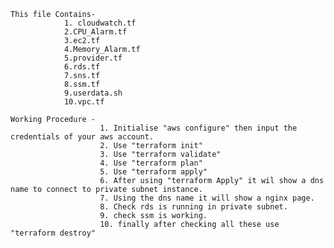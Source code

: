     This file Contains-
                1. cloudwatch.tf
                2.CPU_Alarm.tf
                3.ec2.tf
                4.Memory_Alarm.tf
                5.provider.tf
                6.rds.tf
                7.sns.tf
                8.ssm.tf
                9.userdata.sh
                10.vpc.tf

    Working Procedure - 
                        1. Initialise "aws configure" then input the credentials of your aws account.
                        2. Use "terraform init" 
                        3. Use "terraform validate"
                        4. Use "terraform plan"
                        5. Use "terraform apply"
                        6. After using "terraform Apply" it wil show a dns name to connect to private subnet instance.
                        7. Using the dns name it will show a nginx page.
                        8. Check rds is running in private subnet.
                        9. check ssm is working.
                        10. finally after checking all these use "terraform destroy"
